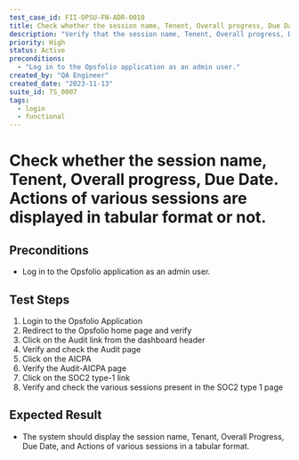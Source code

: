 ```yaml
---
test_case_id: FII-OPSU-FN-ADR-0010
title: Check whether the session name, Tenent, Overall progress, Due Date. Actions of various sessions are displayed in tabular format or not.
description: "Verify that the session name, Tenent, Overall progress, Due Date. Actions of various sessions are displayed in tabular format or not."
priority: High
status: Active
preconditions: 
  - "Log in to the Opsfolio application as an admin user."
created_by: "QA Engineer"
created_date: "2023-11-13"
suite_id: TS_0007
tags:
  - login
  - functional
---
```


# Check whether the session name, Tenent, Overall progress, Due Date. Actions of various sessions are displayed in tabular format or not.

## Preconditions

- Log in to the Opsfolio application as an admin user.

## Test Steps

1. Login to the Opsfolio Application               
2. Redirect to the Opsfolio home page and verify
3. Click on the Audit link from the dashboard header                                                           
4. Verify and check the Audit page                         
5. Click on the AICPA                                        
6. Verify the Audit-AICPA page                         
7. Click on the SOC2 type-1 link                     
8. Verify and check the various sessions present in the SOC2 type 1 page

## Expected Result

- The system should display the session name, Tenant, Overall Progress, Due Date, and Actions of various sessions in a tabular format.

